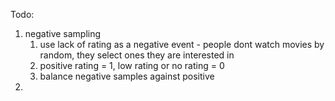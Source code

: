 Todo:

1. negative sampling
   1. use lack of rating as a negative event - people dont watch movies by random, they select ones they are interested in
   2. positive rating = 1, low rating or no rating = 0
   3. balance negative samples against positive
2. 